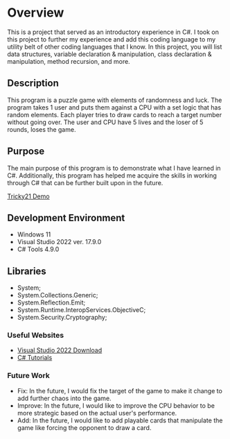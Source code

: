 # Overview
This is a project that served as an introductory experience in C#.  I took on this project to further my experience and add this coding language to my utility belt of other coding languages that I know.  In this project, you will list data structures, variable declaration & manipulation, class declaration & manipulation, method recursion, and more. 

## Description 
This program is a puzzle game with elements of randomness and luck.  The program takes 1 user and puts them against a CPU with a set logic that has random elements.  Each player tries to draw cards to reach a target number without going over. The user and CPU have 5 lives and the loser of 5 rounds, loses the game.   

## Purpose
The main purpose of this program is to demonstrate what I have learned in C#.  Additionally, this program has helped me acquire the skills in working through C# that can be further built upon in the future.


[Tricky21 Demo](https://www.youtube.com/watch?v=nREiHadpvY0)

## Development Environment
- Windows 11
- Visual Studio 2022 ver. 17.9.0
- C# Tools 4.9.0

## Libraries 
- System;
- System.Collections.Generic;
- System.Reflection.Emit;
- System.Runtime.InteropServices.ObjectiveC;
- System.Security.Cryptography;

### Useful Websites

- [Visual Studio 2022 Download](https://visualstudio.microsoft.com/downloads/)
- [C# Tutorials](https://developer.android.com/get-started/overview)

### Future Work

- Fix: In the future, I would fix the target of the game to make it change to add further chaos into the game.
- Improve: In the future, I would like to improve the CPU behavior to be more strategic based on the actual user's performance. 
- Add: In the future, I would like to add playable cards that manipulate the game like forcing the opponent to draw a card.
